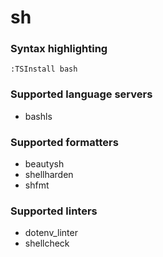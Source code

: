# sh

### Syntax highlighting

```vim
:TSInstall bash
```

### Supported language servers

- bashls

### Supported formatters

- beautysh
- shellharden
- shfmt

### Supported linters

- dotenv_linter
- shellcheck
